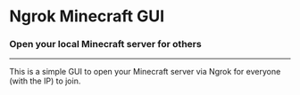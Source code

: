 # Ngrok Minecraft GUI
### Open your local Minecraft server for others

-------

This is a simple GUI to open your Minecraft server via Ngrok for everyone (with the IP) to join.